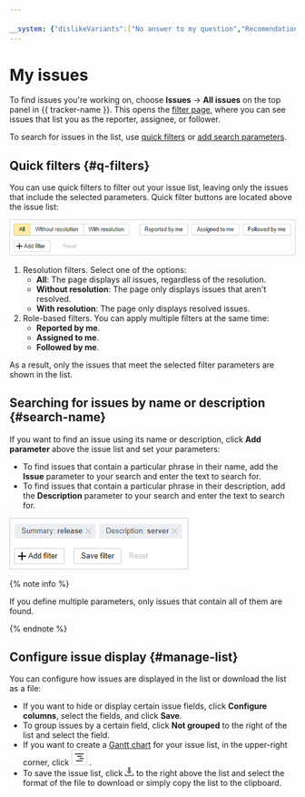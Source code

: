 ```yaml
---

__system: {"dislikeVariants":["No answer to my question","Recomendations didn't help","The content doesn't match title","Other"]}
---
```

# My issues

To find issues you're working on, choose **Issues** → **All issues** on the top panel in {{ tracker-name }}. This opens the [filter page](default-filters.md), where you can see issues that list you as the reporter, assignee, or follower.

To search for issues in the list, use [quick filters](#q-filters) or [add search parameters](default-filters.md#add-condition).

## Quick filters {#q-filters}

You can use quick filters to filter out your issue list, leaving only the issues that include the selected parameters. Quick filter buttons are located above the issue list:

![image](../../_assets/tracker/quick-filters-new.png)

1. Resolution filters. Select one of the options:
    - **All**: The page displays all issues, regardless of the resolution.
    - **Without resolution**: The page only displays issues that aren't resolved.
    - **With resolution**: The page only displays resolved issues.
1. Role-based filters. You can apply multiple filters at the same time:
    - **Reported by me**.
    - **Assigned to me**.
    - **Followed by me**.

As a result, only the issues that meet the selected filter parameters are shown in the list.

## Searching for issues by name or description {#search-name}

If you want to find an issue using its name or description, click **Add parameter** above the issue list and set your parameters:

- To find issues that contain a particular phrase in their name, add the **Issue** parameter to your search and enter the text to search for.
- To find issues that contain a particular phrase in their description, add the **Description** parameter to your search and enter the text to search for.

![image](../../_assets/tracker/filters-condition.png)

{% note info %}

If you define multiple parameters, only issues that contain all of them are found.

{% endnote %}

## Configure issue display {#manage-list}

You can configure how issues are displayed in the list or download the list as a file:

- If you want to hide or display certain issue fields, click **Configure columns**, select the fields, and click **Save**.
- To group issues by a certain field, click **Not grouped** to the right of the list and select the field.
- If you want to create a [Gantt chart](../manager/gantt.md) for your issue list, in the upper-right corner, click ![](../../_assets/tracker/gantt-ico.png) .
- To save the issue list, click ![](../../_assets/tracker/icon-download.png) to the right above the list and select the format of the file to download or simply copy the list to the clipboard.


